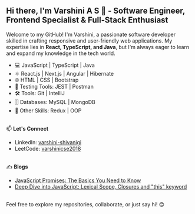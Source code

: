 ## Hi there, I'm Varshini A S 👋 - Software Engineer, Frontend Specialist & Full-Stack Enthusiast

Welcome to my GitHub! I'm Varshini, a passionate software developer skilled in crafting responsive and user-friendly web applications. My expertise lies in **React, TypeScript, and Java**, but I'm always eager to learn and expand my knowledge in the tech world.

- 💻 JavaScript | TypeScript | Java
- ⚛️ React.js | Next.js | Angular | Hibernate
- 🌐 HTML | CSS | Bootstrap
- 🧪 Testing Tools: JEST | Postman
- 🛠️ Tools: Git | IntelliJ
- 🗄️ Databases: MySQL | MongoDB
- 🔄 Other Skills: Redux | OOP
<br><br>

📫 **Let's Connect**
- LinkedIn: [varshini-shivanigi](https://www.linkedin.com/in/varshini-shivanigi/)
- LeetCode: [varshinicse2018](https://leetcode.com/u/varshinicse2018/)
<br><br>

✍️ **Blogs**
- [JavaScript Promises: The Basics You Need to Know](https://dev.to/dev-v/javascript-promises-the-basics-you-need-to-know-8k2)
- [Deep Dive into JavaScript: Lexical Scope, Closures and "this" keyword](https://dev.to/dev-v/deep-dive-into-javascript-lexical-scope-closures-and-this-keyword-3hid)
<br><br>

Feel free to explore my repositories, collaborate, or just say hi! 😊
